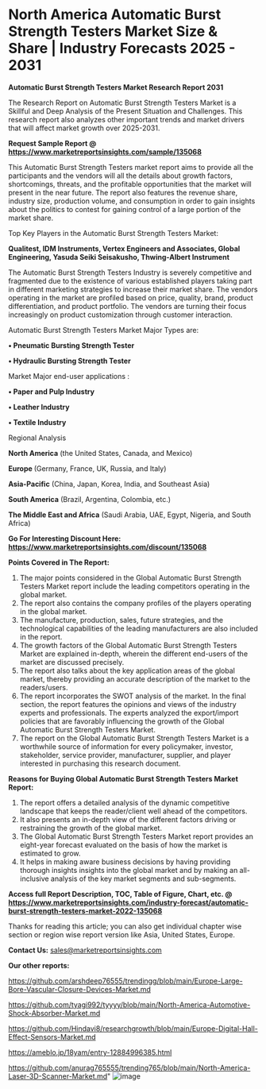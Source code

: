 # North America Automatic Burst Strength Testers Market Size & Share | Industry Forecasts 2025 - 2031

<strong>Automatic Burst Strength Testers Market Research Report 2031</strong>

The Research Report on Automatic Burst Strength Testers Market is a Skillful and Deep Analysis of the Present Situation and Challenges. This research report also analyzes other important trends and market drivers that will affect market growth over 2025-2031.

<strong>Request Sample Report @ <a href=https://www.marketreportsinsights.com/sample/135068>https://www.marketreportsinsights.com/sample/135068</a></strong>

This Automatic Burst Strength Testers market report aims to provide all the participants and the vendors will all the details about growth factors, shortcomings, threats, and the profitable opportunities that the market will present in the near future. The report also features the revenue share, industry size, production volume, and consumption in order to gain insights about the politics to contest for gaining control of a large portion of the market share.

Top Key Players in the Automatic Burst Strength Testers Market:

<strong>Qualitest, IDM Instruments, Vertex Engineers and Associates, Global Engineering, Yasuda Seiki Seisakusho, Thwing-Albert Instrument</strong>

The Automatic Burst Strength Testers Industry is severely competitive and fragmented due to the existence of various established players taking part in different marketing strategies to increase their market share. The vendors operating in the market are profiled based on price, quality, brand, product differentiation, and product portfolio. The vendors are turning their focus increasingly on product customization through customer interaction.

Automatic Burst Strength Testers Market Major Types are:

<strong>• Pneumatic Bursting Strength Tester

• Hydraulic Bursting Strength Tester</strong>

Market Major end-user applications :

<strong>• Paper and Pulp Industry

• Leather Industry

• Textile Industry</strong>

Regional Analysis

</u><strong><b>North America</b></strong> (the United States, Canada, and Mexico)

<strong><b>Europe </b></strong>(Germany, France, UK, Russia, and Italy)

<strong><b>Asia-Pacific</b></strong> (China, Japan, Korea, India, and Southeast Asia)

<strong><b>South America</b></strong> (Brazil, Argentina, Colombia, etc.)

<strong><b>The Middle East and Africa</b></strong> (Saudi Arabia, UAE, Egypt, Nigeria, and South Africa)

<strong>Go For Interesting Discount Here: <a href=https://www.marketreportsinsights.com/discount/135068>https://www.marketreportsinsights.com/discount/135068</a></strong>

<strong>Points Covered in The Report:</strong>
<ol>
  <li>The major points considered in the Global Automatic Burst Strength Testers Market report include the leading competitors operating in the global market.</li>
  <li>The report also contains the company profiles of the players operating in the global market.</li>
  <li>The manufacture, production, sales, future strategies, and the technological capabilities of the leading manufacturers are also included in the report.</li>
  <li>The growth factors of the Global Automatic Burst Strength Testers Market are explained in-depth, wherein the different end-users of the market are discussed precisely.</li>
  <li>The report also talks about the key application areas of the global market, thereby providing an accurate description of the market to the readers/users.</li>
  <li>The report incorporates the SWOT analysis of the market. In the final section, the report features the opinions and views of the industry experts and professionals. The experts analyzed the export/import policies that are favorably influencing the growth of the Global Automatic Burst Strength Testers Market.</li>
  <li>The report on the Global Automatic Burst Strength Testers Market is a worthwhile source of information for every policymaker, investor, stakeholder, service provider, manufacturer, supplier, and player interested in purchasing this research document.</li>
</ol>
<strong>Reasons for Buying Global Automatic Burst Strength Testers Market Report:</strong>

<ol>
  <li>The report offers a detailed analysis of the dynamic competitive landscape that keeps the reader/client well ahead of the competitors.</li>
  <li>It also presents an in-depth view of the different factors driving or restraining the growth of the global market.</li>
  <li>The Global Automatic Burst Strength Testers Market report provides an eight-year forecast evaluated on the basis of how the market is estimated to grow.</li>
  <li>It helps in making aware business decisions by having providing thorough insights insights into the global market and by making an all-inclusive analysis of the key market segments and sub-segments.</li>
</ol>
<strong>Access full Report Description, TOC, Table of Figure, Chart, etc. @ <a href=https://www.marketreportsinsights.com/industry-forecast/automatic-burst-strength-testers-market-2022-135068>https://www.marketreportsinsights.com/industry-forecast/automatic-burst-strength-testers-market-2022-135068</a></strong>


Thanks for reading this article; you can also get individual chapter wise section or region wise report version like Asia, United States, Europe.

<strong>Contact Us:</strong>
sales@marketreportsinsights.com

<strong>Our other reports:</strong>

<a href=https://github.com/arshdeep76555/trendingg/blob/main/Europe-Large-Bore-Vascular-Closure-Devices-Market.md>https://github.com/arshdeep76555/trendingg/blob/main/Europe-Large-Bore-Vascular-Closure-Devices-Market.md</a>

<a href=https://github.com/tyagi992/tyyyy/blob/main/North-America-Automotive-Shock-Absorber-Market.md>https://github.com/tyagi992/tyyyy/blob/main/North-America-Automotive-Shock-Absorber-Market.md</a>

<a href=https://github.com/Hindavi8/researchgrowth/blob/main/Europe-Digital-Hall-Effect-Sensors-Market.md>https://github.com/Hindavi8/researchgrowth/blob/main/Europe-Digital-Hall-Effect-Sensors-Market.md</a>

<a href=https://ameblo.jp/18yam/entry-12884996385.html>https://ameblo.jp/18yam/entry-12884996385.html</a>

<a href=https://github.com/anurag765555/trending765/blob/main/North-America-Laser-3D-Scanner-Market.md>https://github.com/anurag765555/trending765/blob/main/North-America-Laser-3D-Scanner-Market.md</a>"
![image](https://github.com/user-attachments/assets/9cb79263-0b92-4d37-8beb-53d43d4a4929)
